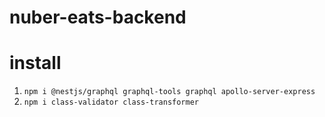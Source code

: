 # nuber-eats-backend

# install 
1. `npm i @nestjs/graphql graphql-tools graphql apollo-server-express`
2. `npm i class-validator class-transformer`